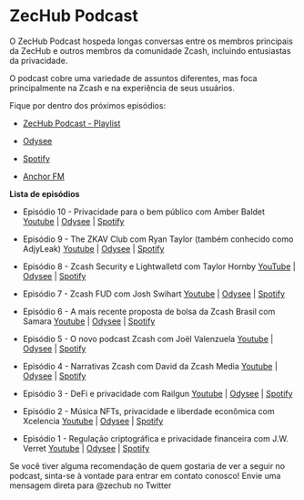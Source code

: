# ZecHub Podcast

O ZecHub Podcast hospeda longas conversas entre os membros principais da ZecHub e outros membros da comunidade Zcash, incluindo entusiastas da privacidade.

O podcast cobre uma variedade de assuntos diferentes, mas foca principalmente na Zcash e na experiência de seus usuários.

Fique por dentro dos próximos episódios:

- [ZecHub Podcast - Playlist](https://www.youtube.com/playlist?list=PL6_epn0lASLHlNCMtUErX8UfaJK6N9K5O)

- [Odysee](https://odysee.com/@ZecHub:4)

- [Spotify](https://open.spotify.com/show/3teWxE0EQaeohCM268Lpnf)

- [Anchor FM](https://anchor.fm/zec-hub/episodes/Zcash-narratives-with-David-from-Zcash-Media-e1o2b36)


**Lista de episódios**

+ Episódio 10 - Privacidade para o bem público com Amber Baldet [Youtube](https://www.youtube.com/watch?v=ILdMTGtVOD4) | [Odysee](https://odysee.com/@ZecHub:4/Podcast-Amber-Baldet-(1):6) | [Spotify]()

+ Episódio 9 - The ZKAV Club com Ryan Taylor (também conhecido como AdjyLeak) [Youtube](https://www.youtube.com/watch?v=BYnhTNkQ-3M) | [Odysee](https://odysee.com/@ZecHub:4/podcast-ryan-taylor:c) | [Spotify](https://open.spotify.com/episode/1TJ6Nycq9nyW2b62ytI3O2)

+ Episódio 8 - Zcash Security e Lightwalletd com Taylor Hornby [YouTube](https://www.youtube.com/watch?v=18-xowScNpw) | [Odysee](https://odysee.com/@ZecHub:4/Taylor-Podcast:e) | [Spotify](https://open.spotify.com/episode/2KMp034ipnkdLOXmGVTXfu)

+ Episódio 7 - Zcash FUD com Josh Swihart [Youtube](https://www.youtube.com/watch?v=a6TQt6rmwXU) | [Odysee](https://odysee.com/@ZecHub:4/podcast-Josh:9) | [Spotify](https://open.spotify.com/episode/5GGUGjYQWgxwe5y1PGzMLJ)

+ Episódio 6 - A mais recente proposta de bolsa da Zcash Brasil com Samara [Youtube](https://www.youtube.com/watch?v=F5_DXXFSEsQ) | [Odysee](https://odysee.com/@ZecHub:4/zcash-brazil-podcast:e) | [Spotify](https://open.spotify.com/episode/5t3lz27CrWFvIWN2K3hKSN)

+ Episódio 5 - O novo podcast Zcash com Joël Valenzuela [Youtube](https://www.youtube.com/watch?v=TE1ILZankdM) | [Odysee](https://odysee.com/@ZecHub:4/podcast-with-joe%CC%88l:6) | [Spotify](https://open.spotify.com/episode/1GHzC6aNA8DIxA84yDtQ8W)

+ Episódio 4 - Narrativas Zcash com David da Zcash Media [Youtube](https://www.youtube.com/watch?v=gl5qxA4Q6yk) | [Odysee](https://odysee.com/@ZecHub:4/z2z-podcast_untitled-recording_david-law50vmad_cfr_2022-sep-15-2320pm-utc-riverside_1:e) | [Spotify](https://open.spotify.com/episode/1tgtIAGiOLnb1toGj2cmDQ)

+ Episódio 3 - DeFi e privacidade com Railgun [Youtube](https://www.youtube.com/watch?v=jLd7J5BY_aM) | [Odysee](https://odysee.com/@ZecHub:4/railgun:f) | [Spotify](https://open.spotify.com/episode/6dlRiUjEzFOogTrwdVhnhd)

+ Episódio 2 - Música NFTs, privacidade e liberdade econômica com Xcelencia [Youtube](https://www.youtube.com/watch?v=nrtoRgb7g28) | [Odysee](https://odysee.com/@ZecHub:4/xcelencia:4) | [Spotify](https://open.spotify.com/episode/0a0Fad1H2vJ4JO1edJCKuC)

+ Episódio 1 - Regulação criptográfica e privacidade financeira com J.W. Verret [Youtube](https://www.youtube.com/watch?v=20oCI7XAR08) | [Odysee](https://odysee.com/@ZecHub:4/z2zpodcast1:4) | [Spotify](https://open.spotify.com/episode/4bgn6g1vcVXOqTZ71IN6HE)

Se você tiver alguma recomendação de quem gostaria de ver a seguir no podcast, sinta-se à vontade para entrar em contato conosco! Envie uma mensagem direta para @zechub no Twitter



